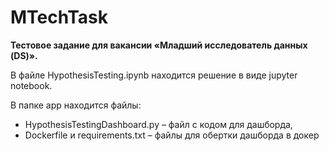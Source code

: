 # MTechTask
**Тестовое задание для вакансии «Младший исследователь данных (DS)».**

В файле HypothesisTesting.ipynb находится решение в виде jupyter notebook.

В папке app находится файлы: 
 - HypothesisTestingDashboard.py – файл с кодом для дашборда,
 - Dockerfile и requirements.txt – файлы для обертки дашборда в докер
